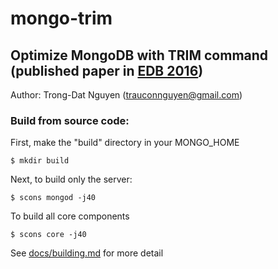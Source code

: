 # mongo-trim
## Optimize MongoDB with TRIM command (published paper in [EDB 2016](https://dl.acm.org/citation.cfm?doid=3007818.3007844))

Author: Trong-Dat Nguyen (trauconnguyen@gmail.com)

### Build from source code:

First, make the "build" directory in your MONGO_HOME 

```
$ mkdir build
```

Next, to build only the server:

```
$ scons mongod -j40 
```

To build all core components

```
$ scons core -j40
```

See [docs/building.md](docs/building.md) for more detail

